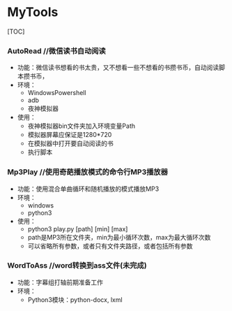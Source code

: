 # MyTools
[TOC]
### AutoRead    //微信读书自动阅读
* 功能：微信读书想看的书太贵，又不想看一些不想看的书攒书币，自动阅读脚本攒书币，
* 环境：
    - WindowsPowershell
    - adb
    - 夜神模拟器 
* 使用：
    - 夜神模拟器bin文件夹加入环境变量Path
    - 模拟器屏幕应保证是1280*720
    - 在模拟器中打开要自动阅读的书
    - 执行脚本

### Mp3Play    //使用奇葩播放模式的命令行MP3播放器
* 功能：使用混合单曲循环和随机播放的模式播放MP3
* 环境：
    - windows
    - python3
* 使用：
    - python3 play.py [path] [min] [max]
    - path是MP3所在文件夹，min为最小循环次数，max为最大循环次数
    - 可以省略所有参数，或者只有文件夹路径，或者包括所有参数

### WordToAss    //word转换到ass文件(未完成)
* 功能：字幕组打轴前期准备工作
* 环境：
    - Python3模块：python-docx, lxml